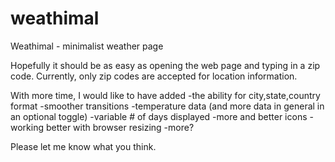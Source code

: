 weathimal
=========

Weathimal - minimalist weather page


Hopefully it should be as easy as opening the web page and typing in a zip code.
Currently, only zip codes are accepted for location information.


With more time, I would like to have added
  -the ability for city,state,country format
  -smoother transitions
  -temperature data (and more data in general in an optional toggle)
  -variable # of days displayed
  -more and better icons
  -working better with browser resizing
  -more?
  
  
Please let me know what you think.
